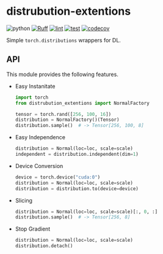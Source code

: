 # distrubution-extentions

![python](https://img.shields.io/badge/python-3.8-blue)
[![Ruff](https://img.shields.io/endpoint?url=https://raw.githubusercontent.com/charliermarsh/ruff/main/assets/badge/v2.json)](https://github.com/astral-sh/ruff)
[![lint](https://github.com/nomutin/distribution-extention/actions/workflows/lint.yml/badge.svg)](https://github.com/nomutin/distribution-extention/actions/workflows/lint.yml)
[![test](https://github.com/nomutin/distribution-extention/actions/workflows/test.yml/badge.svg)](https://github.com/nomutin/distribution-extention/actions/workflows/test.yml)
[![codecov](https://codecov.io/gh/nomutin/distribution-extention/graph/badge.svg?token=HTHTLULHPV)](https://codecov.io/gh/nomutin/distribution-extention)

Simple `torch.distributions` wrappers for DL.

## API

This module provides the following features.

- Easy Instanitate

    ```python
    import torch
    from distrubution_extentions import NormalFactory

    tensor = torch.rand([256, 100, 16])
    distribution = NormalFactory()(Tensor)
    distribution.sample()  # -> Tensor[256, 100, 8]
    ```

- Easy Independence

    ```python
    distribution = Normal(loc=loc, scale=scale)
    independent = distribution.independent(dim=1)
    ```

- Device Conversion

    ```python
    device = torch.device("cuda:0")
    distribution = Normal(loc=loc, scale=scale)
    distribution = distribution.to(device=device)
    ```

- Slicing

    ```python
    distribution = Normal(loc=loc, scale=scale)[:, 0, :]
    distribution.sample()  # -> Tensor[256, 8]
    ```

- Stop Gradient

    ```python
    distribution = Normal(loc=loc, scale=scale) 
    distribution.detach()
    ```
